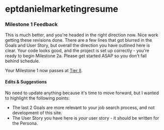 # eptdanielmarketingresume

### Milestone 1 Feedback
This is much better, and you're headed in the right direction now. Nice work getting these revisions done. There are a few lines that got blurred in the Goals and User Story, but overall the direction you have outlined here is clear. Your code looks good, and the project is set up correctly - you're ready to begin Milestone 2a. Please get started ASAP so you don't fall behind schedule.

Your Milestone 1 now passes at [Tier II](https://bootcamp-coders.cnm.edu/projects/personal/rubric/).

#### Edits &amp; Suggestions
No need to update anything because it's time to move forward, but I wanted to highlight the following points:
- The last 2 Goals are more relevant to your job search process, and not development of this site.
- The User Story you have here is _your_ user story - it should be written for the Persona. 
